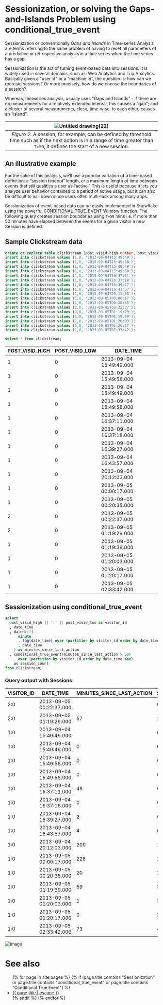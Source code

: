 # Sessionization, or solving the Gaps-and-Islands Problem using conditional_true_event

Sessionization or conventionally _Gaps and Islands_ in Time-series Analysis are terms referring to the same problem of having to reset all parameters of a predictive or retrospective analysis in a time series when the time series has a gap. 

Sessionization is the act of turning event-based data into sessions. It is widely used in several domains, such as: Web Analytics and Trip Analytics. Basically given a "user id" or a "machine id", the question is: how can we recreate sessions? Or more precisely, how do we choose the boundaries of a session? 

Whereas, timeseries analysis, usually uses "Gaps and Islands" - if there are no measurements for a relatively extended interval, this causes a "gap"; and a cluster of several measurements, close, time-wise, to each other, causes an "island".

|![Untitled drawing(22)](https://github.com/user-attachments/assets/6d998454-7437-4257-9c90-7ab939fddac9)|
|:--:|
|_Figure 2._ A session, for example, can be defined by threshold time such as if the next action is in a range of time greater than `T=50`, it defines the start of a new session. 


## An illustrative example

For the sake of this analysis, we’ll use a popular variation of a time-based definition: a “session timeout” length, or a maximum length of time between events that still qualifies a user as “active.” This is useful because it lets you analyze user behavior contained to a period of active usage, but it can also be difficult to nail down since users often multi-task among many apps.

Sessionization of event-based data can be easily implemented in Snowflake using the powerful [CONDITIONAL_TRUE_EVENT](conditional_true_event.md) Window function. The following query creates session boundaries using `T=50` mins i.e. if more than 50 minutes have elapsed between the events for a given visitor a new Session is defined.

## Sample Clickstream data

```sql
create or replace table clickstream (post_visid_high number, post_visid_low number, date_time timestamp);
insert into clickstream values (1,0, '2013-09-04T15:49:49');
insert into clickstream values (1,0, '2013-09-04T15:49:58');
insert into clickstream values (1,0, '2013-09-04T15:49:49');
insert into clickstream values (1,0, '2013-09-04T15:49:58');
insert into clickstream values (1,0, '2013-09-04T16:37:11');
insert into clickstream values (1,0, '2013-09-04T16:37:18');
insert into clickstream values (1,0, '2013-09-04T16:39:27');
insert into clickstream values (1,0, '2013-09-04T16:43:57');
insert into clickstream values (1,0, '2013-09-04T20:12:03');
insert into clickstream values (1,0, '2013-09-05T00:00:17');
insert into clickstream values (1,0, '2013-09-05T00:20:35');
insert into clickstream values (2,0, '2013-09-05T00:22:37');
insert into clickstream values (2,0, '2013-09-05T01:19:29');
insert into clickstream values (1,0, '2013-09-05T01:19:39');
insert into clickstream values (1,0, '2013-09-05T01:20:03');
insert into clickstream values (1,0, '2013-09-05T01:20:17');
insert into clickstream values (1,0, '2013-09-05T02:33:42');

select * from clickstream;
```

| POST_VISID_HIGH | POST_VISID_LOW | DATE_TIME               |
|-----------------|----------------|-------------------------|
| 1               | 0              | 2013-09-04 15:49:49.000 |
| 1               | 0              | 2013-09-04 15:49:58.000 |
| 1               | 0              | 2013-09-04 15:49:49.000 |
| 1               | 0              | 2013-09-04 15:49:58.000 |
| 1               | 0              | 2013-09-04 16:37:11.000 |
| 1               | 0              | 2013-09-04 16:37:18.000 |
| 1               | 0              | 2013-09-04 16:39:27.000 |
| 1               | 0              | 2013-09-04 16:43:57.000 |
| 1               | 0              | 2013-09-04 20:12:03.000 |
| 1               | 0              | 2013-09-05 00:00:17.000 |
| 1               | 0              | 2013-09-05 00:20:35.000 |
| 2               | 0              | 2013-09-05 00:22:37.000 |
| 2               | 0              | 2013-09-05 01:19:29.000 |
| 1               | 0              | 2013-09-05 01:19:39.000 |
| 1               | 0              | 2013-09-05 01:20:03.000 |
| 1               | 0              | 2013-09-05 01:20:17.000 |
| 1               | 0              | 2013-09-05 02:33:42.000 |

## Sessionization using conditional_true_event
```sql
select 
  post_visid_high || ':' || post_visid_low as visitor_id
  , date_time
  , datediff(
      minute
      , lag(date_time) over (partition by visitor_id order by date_time asc)
      , date_time
    ) as minutes_since_last_action
  , conditional_true_event(minutes_since_last_action > 50) 
      over (partition by visitor_id order by date_time asc)
    as session_count
from clickstream;

```
### Query output with Sessions

| VISITOR_ID | DATE_TIME               | MINUTES_SINCE_LAST_ACTION | SESSION_COUNT |
|------------|-------------------------|---------------------------|---------------|
| 2:0        | 2013-09-05 00:22:37.000 |                           | 0             |
| 2:0        | 2013-09-05 01:19:29.000 | 57                        | 1             |
| 1:0        | 2013-09-04 15:49:49.000 |                           | 0             |
| 1:0        | 2013-09-04 15:49:49.000 | 0                         | 0             |
| 1:0        | 2013-09-04 15:49:58.000 | 0                         | 0             |
| 1:0        | 2013-09-04 15:49:58.000 | 0                         | 0             |
| 1:0        | 2013-09-04 16:37:11.000 | 48                        | 0             |
| 1:0        | 2013-09-04 16:37:18.000 | 0                         | 0             |
| 1:0        | 2013-09-04 16:39:27.000 | 2                         | 0             |
| 1:0        | 2013-09-04 16:43:57.000 | 4                         | 0             |
| 1:0        | 2013-09-04 20:12:03.000 | 209                       | 1             |
| 1:0        | 2013-09-05 00:00:17.000 | 228                       | 2             |
| 1:0        | 2013-09-05 00:20:35.000 | 20                        | 2             |
| 1:0        | 2013-09-05 01:19:39.000 | 59                        | 3             |
| 1:0        | 2013-09-05 01:20:03.000 | 1                         | 3             |
| 1:0        | 2013-09-05 01:20:17.000 | 0                         | 3             |
| 1:0        | 2013-09-05 02:33:42.000 | 73                        | 4             |

![image](https://user-images.githubusercontent.com/121721444/210683352-da2f5ca0-d444-4b77-8dd7-b8e65b7f73ca.png)


# See also
<ul id="recent-articles">
{% for page in site.pages %}
    {% if (page.title contains "Sessionization" or page.title contains "conditional_true_event" or page.title contains "Conditional True Event") %}
    <li>
    <a href="{{ page.url | relative_url }}">{{ page.title | escape }}</a>
    </li>
    {% endif %}
{% endfor %}
</ul>


